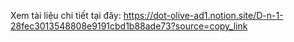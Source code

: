 Xem tài liệu chi tiết tại đây: https://dot-olive-ad1.notion.site/D-n-1-28fec3013548808e9191cbd1b88ade73?source=copy_link
